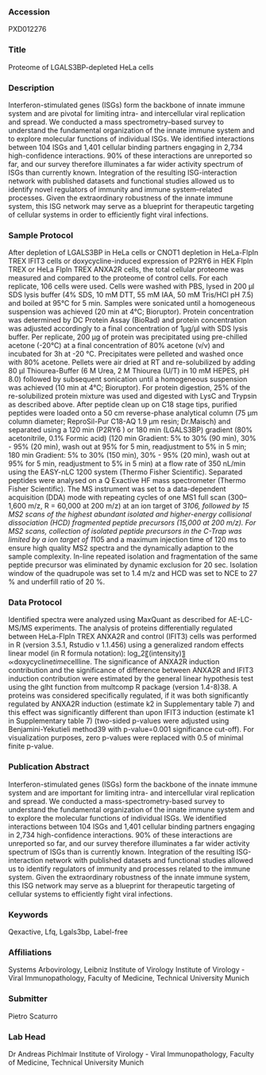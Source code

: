 ### Accession
PXD012276

### Title
Proteome of LGALS3BP-depleted HeLa cells

### Description
Interferon-stimulated genes (ISGs) form the backbone of innate immune system and are pivotal for limiting intra- and intercellular viral replication and spread. We conducted a mass spectrometry–based survey to understand the fundamental organization of the innate immune system and to explore molecular functions of individual ISGs. We identified interactions between 104 ISGs and 1,401 cellular binding partners engaging in 2,734 high-confidence interactions. 90% of these interactions are unreported so far, and our survey therefore illuminates a far wider activity spectrum of ISGs than currently known. Integration of the resulting ISG-interaction network with published datasets and functional studies allowed us to identify novel regulators of immunity and immune system–related processes. Given the extraordinary robustness of the innate immune system, this ISG network may serve as a blueprint for therapeutic targeting of cellular systems in order to efficiently fight viral infections.

### Sample Protocol
After depletion of LGALS3BP in HeLa cells or CNOT1 depletion in HeLa-FlpIn TREX IFIT3 cells or doxycycline-induced expression of P2RY6 in HEK FlpIn TREX or HeLa FlpIn TREX ANXA2R cells, the total cellular proteome was measured and compared to the proteome of control cells. For each replicate, 106 cells were used. Cells were washed with PBS, lysed in 200 µl SDS lysis buffer (4% SDS, 10 mM DTT, 55 mM IAA, 50 mM Tris/HCl pH 7.5) and boiled at 95°C for 5 min. Samples were sonicated until a homogeneous suspension was achieved (20 min at 4°C; Bioruptor). Protein concentration was determined by DC Protein Assay (BioRad) and protein concentration was adjusted accordingly to a final concentration of 1µg/µl with SDS lysis buffer. Per replicate, 200 µg of protein was precipitated using pre-chilled acetone (-20°C) at a final concentration of 80% acetone (v/v) and incubated for 3h at -20 °C. Precipitates were pelleted and washed once with 80% acetone. Pellets were air dried at RT and re-solubilized by adding 80 µl Thiourea-Buffer (6 M Urea, 2 M Thiourea (U/T) in 10 mM HEPES, pH 8.0) followed by subsequent sonication until a homogeneous suspension was achieved (10 min at 4°C; Bioruptor). For protein digestion, 25% of the re-solubilized protein mixture was used and digested with LysC and Trypsin as described above. After peptide clean up on C18 stage tips, purified peptides were loaded onto a 50 cm reverse-phase analytical column (75 µm column diameter; ReproSil-Pur C18-AQ 1.9 µm resin; Dr.Maisch) and separated using a 120 min (P2RY6 ) or 180 min (LGALS3BP) gradient (80% acetonitrile, 0.1% Formic acid) (120 min Gradient: 5% to 30% (90 min), 30% - 95% (20 min), wash out at 95% for 5 min, readjustment to 5% in 5 min; 180 min Gradient: 5% to 30% (150 min), 30% - 95% (20 min), wash out at 95% for 5 min, readjustment to 5% in 5 min) at a flow rate of 350 nL/min using the EASY-nLC 1200 system (Thermo Fisher Scientific). Separated peptides were analysed on a Q Exactive HF mass spectrometer (Thermo Fisher Scientific). The MS instrument was set to a data-dependent acquisition (DDA) mode with repeating cycles of one MS1 full scan (300–1,600 m/z, R = 60,000 at 200 m/z) at an ion target of 3*106, followed by 15 MS2 scans of the highest abundant isolated and higher-energy collisional dissociation (HCD) fragmented peptide precursors (15,000 at 200 m/z). For MS2 scans, collection of isolated peptide precursors in the C-Trap was limited by a ion target of 1*105 and a maximum injection time of 120 ms to ensure high quality MS2 spectra and the dynamically adaption to the sample complexity. In-line repeated isolation and fragmentation of the same peptide precursor was eliminated by dynamic exclusion for 20 sec. Isolation window of the quadrupole was set to 1.4 m/z and HCD was set to NCE to 27 % and underfill ratio of 20 %.

### Data Protocol
Identified spectra were analyzed using MaxQuant as described for AE-LC-MS/MS experiments. The analysis of proteins differentially regulated between HeLa-FlpIn TREX ANXA2R and control (IFIT3) cells was performed in R (version 3.5.1, Rstudio v 1.1.456) using a generalized random effects linear model (in R formula notation): log_2⁡〖(intensity)〗∝doxycycline*time*cellline. The significance of ANXA2R induction contribution and the significance of difference between ANXA2R and IFIT3 induction contribution were estimated by the general linear hypothesis test using the glht function from multcomp R package (version 1.4-8)38. A proteins was considered specifically regulated, if it was both significantly regulated by ANXA2R induction (estimate k2 in Supplementary table 7) and this effect was significantly different than upon IFIT3 induction (estimate k1 in Supplementary table 7) (two-sided p-values were adjusted using Benjamini-Yekutieli method39 with p-value=0.001 significance cut-off). For visualization purposes, zero p-values were replaced with 0.5 of minimal finite p-value.

### Publication Abstract
Interferon-stimulated genes (ISGs) form the backbone of the innate immune system and are important for limiting intra- and intercellular viral replication and spread. We conducted a mass-spectrometry-based survey to understand the fundamental organization of the innate immune system and to explore the molecular functions of individual ISGs. We identified interactions between 104 ISGs and 1,401 cellular binding partners engaging in 2,734 high-confidence interactions. 90% of these interactions are unreported so far, and our survey therefore illuminates a far wider activity spectrum of ISGs than is currently known. Integration of the resulting ISG-interaction network with published datasets and functional studies allowed us to identify regulators of immunity and processes related to the immune system. Given the extraordinary robustness of the innate immune system, this ISG network may serve as a blueprint for therapeutic targeting of cellular systems to efficiently fight viral infections.

### Keywords
Qexactive, Lfq, Lgals3bp, Label-free

### Affiliations
Systems Arbovirology, Leibniz Institute of Virology
Institute of Virology - Viral Immunopathology, Faculty of Medicine, Technical University Munich

### Submitter
Pietro Scaturro

### Lab Head
Dr Andreas Pichlmair
Institute of Virology - Viral Immunopathology, Faculty of Medicine, Technical University Munich


